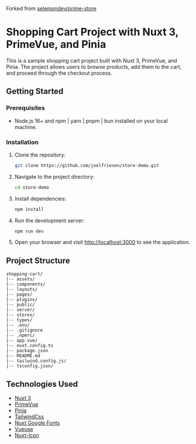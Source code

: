 Forked from [selemondev/prime-store ](https://github.com/selemondev/prime-store.git)

# Shopping Cart Project with Nuxt 3, PrimeVue, and Pinia

This is a sample shopping cart project built with Nuxt 3, PrimeVue, and Pinia. The project allows users to browse products, add them to the cart, and proceed through the checkout process.


## Getting Started

### Prerequisites

- Node.js 16+ and npm | yarn | pnpm | bun installed on your local machine.

### Installation

1. Clone the repository:

   ```bash
   git clone https://github.com/joelfriesen/store-demo.git
   ```

2. Navigate to the project directory:

   ```bash
   cd store-demo
   ```

3. Install dependencies:

   ```bash
   npm install
   ```

4. Run the development server:

   ```bash
   npm run dev
   ```

5. Open your browser and visit [http://localhost:3000](http://localhost:3000) to see the application.

## Project Structure

```
shopping-cart/
|-- assets/
|-- components/
|-- layouts/
|-- pages/
|-- plugins/
|-- public/
|-- server/
|-- stores/
|-- types/
|-- .env/
|-- .gitignore
|-- .npmrc/
|-- app.vue/
|-- nuxt.config.ts
|-- package.json
|-- README.md
|-- tailwind.config.js/
|-- tsconfig.json/
```

## Technologies Used

- [Nuxt 3](https://nuxt.com/)
- [PrimeVue](https://primevue.org/)
- [Pinia](https://pinia.vuejs.org/)
- [TailwindCss](https://tailwindcss.nuxtjs.org/)
- [Nuxt Google Fonts](https://google-fonts.nuxtjs.org/)
- [Vueuse](https://vueuse.org/)
- [Nuxt-Icon](https://github.com/nuxt-modules/icon)
